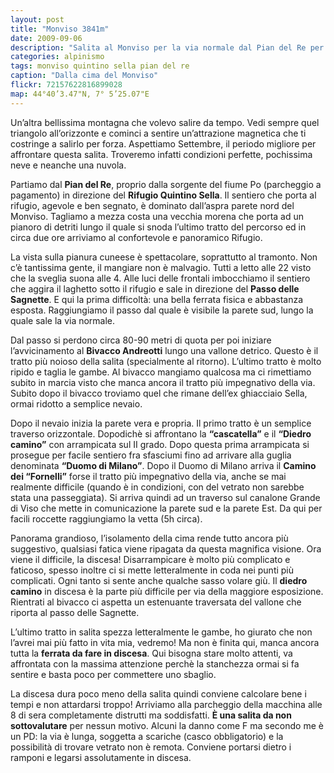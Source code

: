 ```yaml
---
layout: post
title: "Monviso 3841m"
date: 2009-09-06
description: "Salita al Monviso per la via normale dal Pian del Re per il Rifugio Quintino Sella"
categories: alpinismo
tags: monviso quintino sella pian del re
caption: "Dalla cima del Monviso"
flickr: 72157622816899028
map: 44°40’3.47"N, 7° 5’25.07"E
---
```


Un’altra bellissima montagna che volevo salire da tempo. Vedi sempre quel triangolo all’orizzonte e cominci a sentire un’attrazione magnetica che ti costringe a salirlo per forza. Aspettiamo Settembre, il periodo migliore per affrontare questa salita. Troveremo infatti condizioni perfette, pochissima neve e neanche una nuvola.

Partiamo dal **Pian del Re**, proprio dalla sorgente del fiume Po (parcheggio a pagamento) in direzione del **Rifugio Quintino Sella**. Il sentiero che porta al rifugio, agevole e ben segnato, è dominato dall’aspra parete nord del Monviso. Tagliamo a mezza costa una vecchia morena che porta ad un pianoro di detriti lungo il quale si snoda l’ultimo tratto del percorso ed in circa due ore arriviamo al confortevole e panoramico Rifugio.

La vista sulla pianura cuneese è spettacolare, soprattutto al tramonto. Non c’è tantissima gente, il mangiare non è malvagio. Tutti a letto alle 22 visto che la sveglia suona alle 4. Alle luci delle frontali imbocchiamo il sentiero che aggira il laghetto sotto il rifugio e sale in direzione del **Passo delle Sagnette**. E qui la prima difficoltà: una bella ferrata fisica e abbastanza esposta. Raggiungiamo il passo dal quale è visibile la parete sud, lungo la quale sale la via normale.

Dal passo si perdono circa 80-90 metri di quota per poi iniziare l’avvicinamento al **Bivacco Andreotti** lungo una vallone detrico. Questo è il tratto più noioso della salita (specialmente al ritorno). L’ultimo tratto è molto ripido e taglia le gambe. Al bivacco mangiamo qualcosa ma ci rimettiamo subito in marcia visto che manca ancora il tratto più impegnativo della via. Subito dopo il bivacco troviamo quel che rimane dell’ex ghiacciaio Sella, ormai ridotto a semplice nevaio.

Dopo il nevaio inizia la parete vera e propria. Il primo tratto è un semplice traverso orizzontale. Dopodichè si affrontano la **&ldquo;cascatella&rdquo;** e il **&ldquo;Diedro camino&rdquo;** con arrampicata sul II grado. Dopo questa prima arrampicata si prosegue per facile sentiero fra sfasciumi fino ad arrivare alla guglia denominata **&ldquo;Duomo di Milano&rdquo;**. Dopo il Duomo di Milano arriva il **Camino dei &ldquo;Fornelli&rdquo;** forse il tratto più impegnativo della via, anche se mai realmente difficile (quando è in condizioni, con del vetrato non sarebbe stata una passeggiata). Si arriva quindi ad un traverso sul canalone Grande di Viso che mette in comunicazione la parete sud e la parete Est. Da qui per facili roccette raggiungiamo la vetta (5h circa).

Panorama grandioso, l’isolamento della cima rende tutto ancora più suggestivo, qualsiasi fatica viene ripagata da questa magnifica visione. Ora viene il difficile, la discesa! Disarrampicare è molto più complicato e faticoso, spesso inoltre ci si mette letteralmente in coda nei punti più complicati. Ogni tanto si sente anche qualche sasso volare giù. Il **diedro camino** in discesa è la parte più difficile per via della maggiore esposizione. Rientrati al bivacco ci aspetta un estenuante traversata del vallone che riporta al passo delle Sagnette.

L’ultimo tratto in salita spezza letteralmente le gambe, ho giurato che non l’avrei mai più fatto in vita mia, vedremo! Ma non è finita qui, manca ancora tutta la **ferrata da fare in discesa**. Qui bisogna stare molto attenti, va affrontata con la massima attenzione perchè la stanchezza ormai si fa sentire e basta poco per commettere uno sbaglio.

La discesa dura poco meno della salita quindi conviene calcolare bene i tempi e non attardarsi troppo! Arriviamo alla parcheggio della macchina alle 8 di sera completamente distrutti ma soddisfatti. **È una salita da non sottovalutare** per nessun motivo. Alcuni la danno come F ma secondo me è un PD: la via è lunga, soggetta a scariche (casco obbligatorio) e la possibilità di trovare vetrato non è remota. Conviene portarsi dietro i ramponi e legarsi assolutamente in discesa.